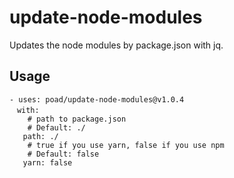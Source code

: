 # update-node-modules

Updates the node modules by package.json with jq.

## Usage

```$yaml
- uses: poad/update-node-modules@v1.0.4
　with:
    # path to package.json
    # Default: ./
   path: ./
    # true if you use yarn, false if you use npm
    # Default: false
   yarn: false
```
